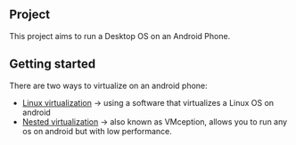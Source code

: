 ## Project
This project aims to run a Desktop OS on an Android Phone.

## Getting started
There are two ways to virtualize on an android phone:
- [Linux virtualization](/docs/linux) -> using a software that virtualizes a Linux OS on android
- [Nested virtualization](/docs/nested) -> also known as VMception, allows you to run any os on android but with low performance.

